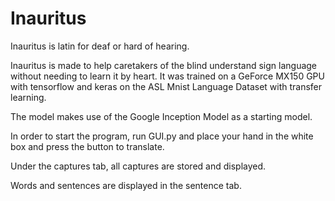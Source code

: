 # Inauritus
Inauritus is latin for deaf or hard of hearing. 

Inauritus is made to help caretakers of the blind understand sign language without needing to learn it by heart.
It was trained on a GeForce MX150 GPU with tensorflow and keras on the ASL Mnist Language Dataset with transfer learning.

The model makes use of the Google Inception Model as a starting model.

In order to start the program, run GUI.py and place your hand in the white box and press the button to translate.

Under the captures tab, all captures are stored and displayed. 

Words and sentences are displayed in the sentence tab.

